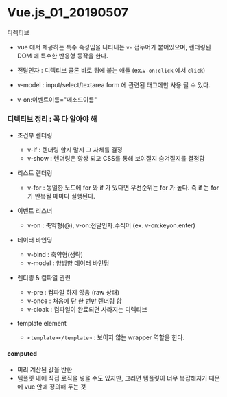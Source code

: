 # Vue.js_01_20190507





디렉티브

- vue 에서 제공하는 특수 속성임을 나타내는 `v-` 접두어가 붙어있으며, 렌더링된 DOM 에 특수한 반응형 동작을 한다.
- 전달인자 : 디렉티브 콜론 바로 뒤에 붙는 애들 (ex.`v-on:click` 에서 `click`)
- v-model : input/select/textarea form 에 관련된 태그에만 사용 될 수 있다.

- v-on:이벤트이름="메소드이름"



### 디렉티브 정리 : 꼭 다 알아야 해

- 조건부 렌더링
  - v-if : 렌더링 할지 말지 그 자체를 결정
  - v-show : 렌더링은 항상 되고 CSS를 통해 보여질지 숨겨질지를 결정함
- 리스트 렌더링
  - v-for : 동일한 노드에 for 와 if 가 있다면 우선순위는 for 가 높다. 즉 if 는 for 가 반복될 때마다 실행된다.
- 이벤트 리스너
  - v-on : 축약형(@), v-on:전달인자.수식어 (ex. v-on:keyon.enter)
- 데이터 바인딩
  - v-bind : 축약형(생략)
  - v-model :  양방향 데이터 바인딩
- 렌더링 & 컴파일 관련
  - v-pre : 컴파일 하지 않음 (raw 상태)
  - v-once : 처음에 단 한 번만 렌더링 함
  - v-cloak : 컴파일이 완료되면 사라지는 디렉티브

- template element
  - `<template></template>` : 보이지 않는 wrapper 역할을 한다.



#### computed

- 미리 계산된 값을 반환
- 템플릿 내에 직접 로직을 넣을 수도 있지만, 그러면 템플릿이 너무 복잡해지기 때문에 vue 안에 정의해 두는 것